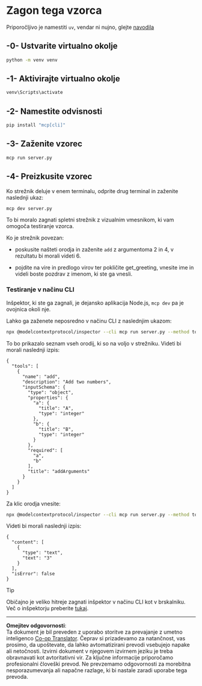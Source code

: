 <!--
CO_OP_TRANSLATOR_METADATA:
{
  "original_hash": "d4c162484df410632550a4a357d40341",
  "translation_date": "2025-09-03T16:19:47+00:00",
  "source_file": "03-GettingStarted/01-first-server/solution/python/README.md",
  "language_code": "sl"
}
-->
# Zagon tega vzorca

Priporočljivo je namestiti `uv`, vendar ni nujno, glejte [navodila](https://docs.astral.sh/uv/#highlights)

## -0- Ustvarite virtualno okolje

```bash
python -m venv venv
```

## -1- Aktivirajte virtualno okolje

```bash
venv\Scripts\activate
```

## -2- Namestite odvisnosti

```bash
pip install "mcp[cli]"
```

## -3- Zaženite vzorec

```bash
mcp run server.py
```

## -4- Preizkusite vzorec

Ko strežnik deluje v enem terminalu, odprite drug terminal in zaženite naslednji ukaz:

```bash
mcp dev server.py
```

To bi moralo zagnati spletni strežnik z vizualnim vmesnikom, ki vam omogoča testiranje vzorca.

Ko je strežnik povezan:

- poskusite našteti orodja in zaženite `add` z argumentoma 2 in 4, v rezultatu bi morali videti 6.

- pojdite na vire in predlogo virov ter pokličite get_greeting, vnesite ime in videli boste pozdrav z imenom, ki ste ga vnesli.

### Testiranje v načinu CLI

Inšpektor, ki ste ga zagnali, je dejansko aplikacija Node.js, `mcp dev` pa je ovojnica okoli nje.

Lahko ga zaženete neposredno v načinu CLI z naslednjim ukazom:

```bash
npx @modelcontextprotocol/inspector --cli mcp run server.py --method tools/list
```

To bo prikazalo seznam vseh orodij, ki so na voljo v strežniku. Videti bi morali naslednji izpis:

```text
{
  "tools": [
    {
      "name": "add",
      "description": "Add two numbers",
      "inputSchema": {
        "type": "object",
        "properties": {
          "a": {
            "title": "A",
            "type": "integer"
          },
          "b": {
            "title": "B",
            "type": "integer"
          }
        },
        "required": [
          "a",
          "b"
        ],
        "title": "addArguments"
      }
    }
  ]
}
```

Za klic orodja vnesite:

```bash
npx @modelcontextprotocol/inspector --cli mcp run server.py --method tools/call --tool-name add --tool-arg a=1 --tool-arg b=2
```

Videti bi morali naslednji izpis:

```text
{
  "content": [
    {
      "type": "text",
      "text": "3"
    }
  ],
  "isError": false
}
```

> [!TIP]
> Običajno je veliko hitreje zagnati inšpektor v načinu CLI kot v brskalniku.
> Več o inšpektorju preberite [tukaj](https://github.com/modelcontextprotocol/inspector).

---

**Omejitev odgovornosti**:  
Ta dokument je bil preveden z uporabo storitve za prevajanje z umetno inteligenco [Co-op Translator](https://github.com/Azure/co-op-translator). Čeprav si prizadevamo za natančnost, vas prosimo, da upoštevate, da lahko avtomatizirani prevodi vsebujejo napake ali netočnosti. Izvirni dokument v njegovem izvirnem jeziku je treba obravnavati kot avtoritativni vir. Za ključne informacije priporočamo profesionalni človeški prevod. Ne prevzemamo odgovornosti za morebitna nesporazumevanja ali napačne razlage, ki bi nastale zaradi uporabe tega prevoda.
